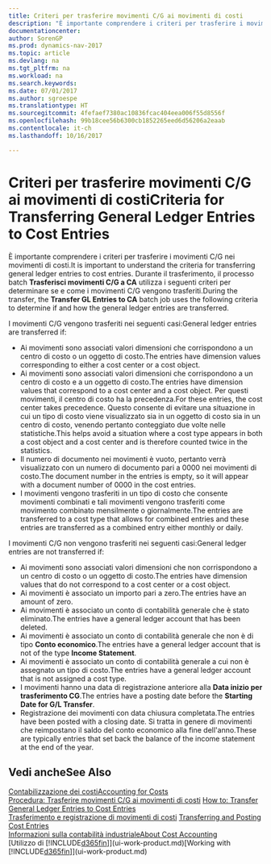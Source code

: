 ```yaml
---
title: Criteri per trasferire movimenti C/G ai movimenti di costi
description: "È importante comprendere i criteri per trasferire i movimenti C/G nei movimenti di costi. Durante il trasferimento, il processo batch **Trasferisci movimenti C/G a CA** utilizza i seguenti criteri per determinare se e come i movimenti C/G vengono trasferiti."
documentationcenter: 
author: SorenGP
ms.prod: dynamics-nav-2017
ms.topic: article
ms.devlang: na
ms.tgt_pltfrm: na
ms.workload: na
ms.search.keywords: 
ms.date: 07/01/2017
ms.author: sgroespe
ms.translationtype: HT
ms.sourcegitcommit: 4fefaef7380ac10836fcac404eea006f55d8556f
ms.openlocfilehash: 99b18cee56b6300cb1852265eed6d56206a2eaab
ms.contentlocale: it-ch
ms.lasthandoff: 10/16/2017

---
```

# <a name="criteria-for-transferring-general-ledger-entries-to-cost-entries"></a><span data-ttu-id="6aa5d-104">Criteri per trasferire movimenti C/G ai movimenti di costi</span><span class="sxs-lookup"><span data-stu-id="6aa5d-104">Criteria for Transferring General Ledger Entries to Cost Entries</span></span>
<span data-ttu-id="6aa5d-105">È importante comprendere i criteri per trasferire i movimenti C/G nei movimenti di costi.</span><span class="sxs-lookup"><span data-stu-id="6aa5d-105">It is important to understand the criteria for transferring general ledger entries to cost entries.</span></span> <span data-ttu-id="6aa5d-106">Durante il trasferimento, il processo batch **Trasferisci movimenti C/G a CA** utilizza i seguenti criteri per determinare se e come i movimenti C/G vengono trasferiti.</span><span class="sxs-lookup"><span data-stu-id="6aa5d-106">During the transfer, the **Transfer GL Entries to CA** batch job uses the following criteria to determine if and how the general ledger entries are transferred.</span></span>  

<span data-ttu-id="6aa5d-107">I movimenti C/G vengono trasferiti nei seguenti casi:</span><span class="sxs-lookup"><span data-stu-id="6aa5d-107">General ledger entries are transferred if:</span></span>  

-   <span data-ttu-id="6aa5d-108">Ai movimenti sono associati valori dimensioni che corrispondono a un centro di costo o un oggetto di costo.</span><span class="sxs-lookup"><span data-stu-id="6aa5d-108">The entries have dimension values corresponding to either a cost center or a cost object.</span></span>  
-   <span data-ttu-id="6aa5d-109">Ai movimenti sono associati valori dimensioni che corrispondono a un centro di costo e a un oggetto di costo.</span><span class="sxs-lookup"><span data-stu-id="6aa5d-109">The entries have dimension values that correspond to a cost center and a cost object.</span></span> <span data-ttu-id="6aa5d-110">Per questi movimenti, il centro di costo ha la precedenza.</span><span class="sxs-lookup"><span data-stu-id="6aa5d-110">For these entries, the cost center takes precedence.</span></span> <span data-ttu-id="6aa5d-111">Questo consente di evitare una situazione in cui un tipo di costo viene visualizzato sia in un oggetto di costo sia in un centro di costo, venendo pertanto conteggiato due volte nelle statistiche.</span><span class="sxs-lookup"><span data-stu-id="6aa5d-111">This helps avoid a situation where a cost type appears in both a cost object and a cost center and is therefore counted twice in the statistics.</span></span>  
-   <span data-ttu-id="6aa5d-112">Il numero di documento nei movimenti è vuoto, pertanto verrà visualizzato con un numero di documento pari a 0000 nei movimenti di costo.</span><span class="sxs-lookup"><span data-stu-id="6aa5d-112">The document number in the entries is empty, so it will appear with a document number of 0000 in the cost entries.</span></span>  
-   <span data-ttu-id="6aa5d-113">I movimenti vengono trasferiti in un tipo di costo che consente movimenti combinati e tali movimenti vengono trasferiti come movimento combinato mensilmente o giornalmente.</span><span class="sxs-lookup"><span data-stu-id="6aa5d-113">The entries are transferred to a cost type that allows for combined entries and these entries are transferred as a combined entry either monthly or daily.</span></span>  

<span data-ttu-id="6aa5d-114">I movimenti C/G non vengono trasferiti nei seguenti casi:</span><span class="sxs-lookup"><span data-stu-id="6aa5d-114">General ledger entries are not transferred if:</span></span>  

-   <span data-ttu-id="6aa5d-115">Ai movimenti sono associati valori dimensioni che non corrispondono a un centro di costo o un oggetto di costo.</span><span class="sxs-lookup"><span data-stu-id="6aa5d-115">The entries have dimension values that do not correspond to a cost center or a cost object.</span></span>  
-   <span data-ttu-id="6aa5d-116">Ai movimenti è associato un importo pari a zero.</span><span class="sxs-lookup"><span data-stu-id="6aa5d-116">The entries have an amount of zero.</span></span>  
-   <span data-ttu-id="6aa5d-117">Ai movimenti è associato un conto di contabilità generale che è stato eliminato.</span><span class="sxs-lookup"><span data-stu-id="6aa5d-117">The entries have a general ledger account that has been deleted.</span></span>  
-   <span data-ttu-id="6aa5d-118">Ai movimenti è associato un conto di contabilità generale che non è di tipo **Conto economico**.</span><span class="sxs-lookup"><span data-stu-id="6aa5d-118">The entries have a general ledger account that is not of the type **Income Statement**.</span></span>  
-   <span data-ttu-id="6aa5d-119">Ai movimenti è associato un conto di contabilità generale a cui non è assegnato un tipo di costo.</span><span class="sxs-lookup"><span data-stu-id="6aa5d-119">The entries have a general ledger account that is not assigned a cost type.</span></span>  
-   <span data-ttu-id="6aa5d-120">I movimenti hanno una data di registrazione anteriore alla **Data inizio per trasferimento CG**.</span><span class="sxs-lookup"><span data-stu-id="6aa5d-120">The entries have a posting date before the **Starting Date for G/L Transfer**.</span></span>  
-   <span data-ttu-id="6aa5d-121">Registrazione dei movimenti con data chiusura completata.</span><span class="sxs-lookup"><span data-stu-id="6aa5d-121">The entries have been posted with a closing date.</span></span> <span data-ttu-id="6aa5d-122">Si tratta in genere di movimenti che reimpostano il saldo del conto economico alla fine dell'anno.</span><span class="sxs-lookup"><span data-stu-id="6aa5d-122">These are typically entries that set back the balance of the income statement at the end of the year.</span></span>  

## <a name="see-also"></a><span data-ttu-id="6aa5d-123">Vedi anche</span><span class="sxs-lookup"><span data-stu-id="6aa5d-123">See Also</span></span>  
[<span data-ttu-id="6aa5d-124">Contabilizzazione dei costi</span><span class="sxs-lookup"><span data-stu-id="6aa5d-124">Accounting for Costs</span></span>](finance-manage-cost-accounting.md)  
 <span data-ttu-id="6aa5d-125">[Procedura: Trasferire movimenti C/G ai movimenti di costi](finance-how-to-transfer-general-ledger-entries-to-cost-entries.md) </span><span class="sxs-lookup"><span data-stu-id="6aa5d-125">[How to: Transfer General Ledger Entries to Cost Entries](finance-how-to-transfer-general-ledger-entries-to-cost-entries.md) </span></span>  
 <span data-ttu-id="6aa5d-126">[Trasferimento e registrazione di movimenti di costi](finance-transfer-and-post-cost-entries.md) </span><span class="sxs-lookup"><span data-stu-id="6aa5d-126">[Transferring and Posting Cost Entries](finance-transfer-and-post-cost-entries.md) </span></span>  
 [<span data-ttu-id="6aa5d-127">Informazioni sulla contabilità industriale</span><span class="sxs-lookup"><span data-stu-id="6aa5d-127">About Cost Accounting</span></span>](finance-about-cost-accounting.md)  
 <span data-ttu-id="6aa5d-128">[Utilizzo di [!INCLUDE[d365fin](includes/d365fin_md.md)]](ui-work-product.md)</span><span class="sxs-lookup"><span data-stu-id="6aa5d-128">[Working with [!INCLUDE[d365fin](includes/d365fin_md.md)]](ui-work-product.md)</span></span>


